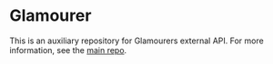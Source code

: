 # Glamourer

This is an auxiliary repository for Glamourers external API.
For more information, see the [main repo](https://github.com/Ottermandias/Glamourer).